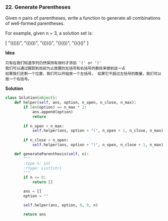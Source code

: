 ### 22. Generate Parentheses

Given n pairs of parentheses, write a function to generate all combinations of well-formed parentheses.

For example, given n = 3, a solution set is:

[
  "((()))",
  "(()())",
  "(())()",
  "()(())",
  "()()()"
]

**Idea**
```
只有在我们知道序列仍然保持有效时才添加 '(' or ')'
我们可以通过跟踪到目前为止放置的左括号和右括号的数目来做到这一点
如果我们还剩一个位置，我们可以开始放一个左括号。 如果它不超过左括号的数量，我们可以放一个右括号。
```

**Solution**
```Python
class Solution(object):
    def helper(self, ans, option, n_open, n_close, n_max):
        if len(option) == n_max * 2:
            ans.append(option)
            return
        
        if n_open < n_max:
            self.helper(ans, option + "(", n_open + 1, n_close, n_max)
        
        if n_close < n_open:
            self.helper(ans, option + ")", n_open, n_close + 1, n_max)

    def generateParenthesis(self, n):
        """
        :type n: int
        :rtype: List[str]
        """
        if n <= 0:
            return []

        ans = []
        option = ""

        self.helper(ans, option, 0, 0, n)

        return ans
```